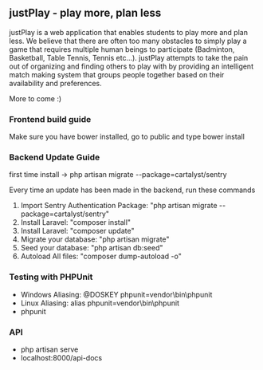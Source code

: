 ## justPlay - play more, plan less

justPlay is a web application that enables students to play more and plan less. We believe that there are often too many obstacles to simply play a game that requires multiple human beings to participate (Badminton, Basketball, Table Tennis, Tennis etc...). justPlay attempts to take the pain out of organizing and finding others to play with by providing an intelligent match making system that groups people together based on their availability and preferences.

More to come :)

<h3> Frontend build guide </h3>
<p> Make sure you have bower installed, go to public and type bower install</p>

<h3> Backend Update Guide </h3>
<p> first time install -> php artisan migrate --package=cartalyst/sentry </p>
<p> Every time an update has been made in the backend, run these commands </p>
<ol>
  <li> Import Sentry Authentication Package: "php artisan migrate --package=cartalyst/sentry" </li>
  <li> Install Laravel: "composer install" </li>
  <li> Install Laravel: "composer update" </li>
  <li> Migrate your database: "php artisan migrate" </li>
  <li> Seed your database: "php artisan db:seed" </li>
  <li> Autoload All files: "composer dump-autoload -o" </li>
</ol>

<h3> Testing with PHPUnit </h3>
<ul>
  <li> Windows Aliasing: @DOSKEY phpunit=vendor\bin\phpunit </li>
  <li> Linux Aliasing: alias phpunit=vendor\bin\phpunit </li>
  <li> phpunit </li>
</ul>

<h3> API </h3>
<ul>
  <li> php artisan serve </li>
  <li> localhost:8000/api-docs </li>
</ul>
